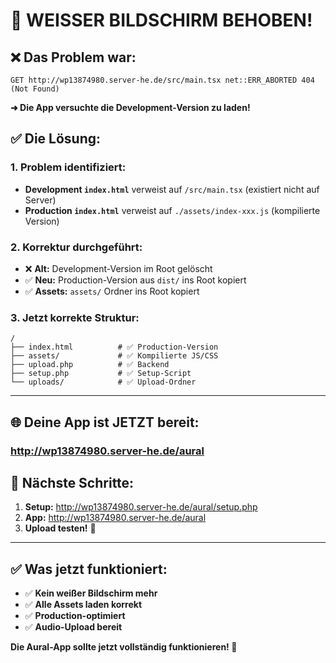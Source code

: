 # 🎉 WEISSER BILDSCHIRM BEHOBEN!

## ❌ **Das Problem war:**
```
GET http://wp13874980.server-he.de/src/main.tsx net::ERR_ABORTED 404 (Not Found)
```

**➜ Die App versuchte die Development-Version zu laden!**

## ✅ **Die Lösung:**

### 1. **Problem identifiziert:**
- **Development `index.html`** verweist auf `/src/main.tsx` (existiert nicht auf Server)
- **Production `index.html`** verweist auf `./assets/index-xxx.js` (kompilierte Version)

### 2. **Korrektur durchgeführt:**
- ❌ **Alt:** Development-Version im Root gelöscht
- ✅ **Neu:** Production-Version aus `dist/` ins Root kopiert  
- ✅ **Assets:** `assets/` Ordner ins Root kopiert

### 3. **Jetzt korrekte Struktur:**
```
/
├── index.html          # ✅ Production-Version
├── assets/             # ✅ Kompilierte JS/CSS
├── upload.php          # ✅ Backend
├── setup.php           # ✅ Setup-Script
└── uploads/            # ✅ Upload-Ordner
```

---

## 🌐 **Deine App ist JETZT bereit:**

### **http://wp13874980.server-he.de/aural**

## 🚀 **Nächste Schritte:**

1. **Setup:** http://wp13874980.server-he.de/aural/setup.php
2. **App:** http://wp13874980.server-he.de/aural
3. **Upload testen!** 🎵

---

## ✅ **Was jetzt funktioniert:**

- ✅ **Kein weißer Bildschirm mehr**
- ✅ **Alle Assets laden korrekt**
- ✅ **Production-optimiert**
- ✅ **Audio-Upload bereit**

**Die Aural-App sollte jetzt vollständig funktionieren! 🎉**


